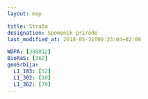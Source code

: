 ```yaml
---
layout: map

title: Straža
designation: Spomenik prirode
last_modified_at: 2018-05-31T00:23:04+02:00

WDPA: [388812]
BioRaS: [362]
geoSrbija:
  L1_183: [52]
  L1_302: [10]
  L1_362: [70]
---
```

